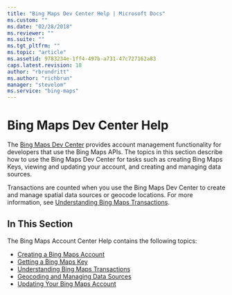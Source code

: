 ```yaml
---
title: "Bing Maps Dev Center Help | Microsoft Docs"
ms.custom: ""
ms.date: "02/28/2018"
ms.reviewer: ""
ms.suite: ""
ms.tgt_pltfrm: ""
ms.topic: "article"
ms.assetid: 9783234e-1ff4-497b-a731-47c727162a83
caps.latest.revision: 18
author: "rbrundritt"
ms.author: "richbrun"
manager: "stevelom"
ms.service: "bing-maps"
---
```

# Bing Maps Dev Center Help

The [Bing Maps Dev Center](https://www.bingmapsportal.com/) provides account management functionality for developers that use the Bing Maps APIs. The topics in this section describe how to use the Bing Maps Dev Center for tasks such as creating Bing Maps Keys, viewing and updating your account, and creating and managing data sources.  
  
 Transactions are counted when you use the Bing Maps Dev Center to create and manage spatial data sources or geocode locations. For more information, see [Understanding Bing Maps Transactions](understanding-bing-maps-transactions.md).  
  
## In This Section  

 The Bing Maps Account Center Help contains the following topics:  
  
-   [Creating a Bing Maps Account](creating-a-bing-maps-account.md)    
-   [Getting a Bing Maps Key](getting-a-bing-maps-key.md)    
-   [Understanding Bing Maps Transactions](understanding-bing-maps-transactions.md)    
-   [Geocoding and Managing Data Sources](geocoding-and-managing-data-sources/index.md)
-   [Updating Your Bing Maps Account](updating-your-bing-maps-account.md)  